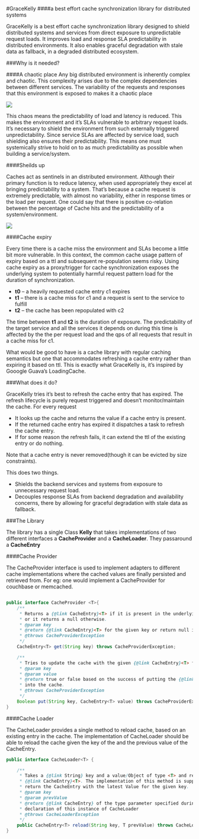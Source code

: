 #GraceKelly
####a best effort cache synchronization library for distributed systems

GraceKelly is a best effort cache synchronization library designed to
shield distributed systems and services from direct exposure to
unpredictable request loads. It improves load and response SLA
predictability in distributed environments. It also enables graceful
degradation with stale data as fallback, in a degraded distributed
ecosystem.

###Why is it needed?

####A chaotic place Any big distributed environment is inherently
complex and chaotic. This complexity arises due to the complex
dependencies between different services. The variability of the
requests and responses that this environment is exposed to makes it a
chaotic place

<img src="https://img3a.flixcart.com//www/promos/new/20130905-115236-soa.png">

This chaos means the predictability of load and latency is
reduced. This makes the environment and it’s SLAs vulnerable to
arbitrary request loads. It’s necessary to shield the environment from
such externally triggered unpredictability. Since service SLAs are
affected by service load, such shielding also ensures their
predictability. This means one must systemically strive to hold on to
as much predictability as possible when building a service/system.

####Sheilds up

Caches act as sentinels in an distributed environment. Although their
primary function is to reduce latency, when used appropriately they
excel at bringing predictability to a system. That’s because a cache
request is extremely predictable, with almost no variability, either
in response times or the load per request. One could say that there is
positive co-relation between the percentage of Cache hits and the
predictability of a system/environment.

<img src="https://img1a.flixcart.com//www/promos/new/20130905-115342-soa-cached.png">

####Cache expiry

Every time there is a cache miss the environment and SLAs become a
little bit more vulnerable. In this context, the common cache usage
pattern of expiry based on a ttl and subsequent re-population seems
risky. Using cache expiry as a proxy/trigger for cache synchronization
exposes the underlying system to potentially harmful request pattern
load for the duration of synchronization.

- **t0** – a heavily requested cache entry c1 expires
- **t1** – there is a cache miss for c1 and a request is sent to the service to fulfill
- **t2** – the cache has been repopulated with c2

The time between **t1** and **t2** is the duration of exposure. The
predictability of the target service and all the services it depends
on during this time is affected by the the per request load and the
qps of all requests that result in a cache miss for c1.

What would be good to have is a cache library with regular caching
semantics but one that accommodates refreshing a cache entry rather
than expiring it based on ttl. This is exactly what GraceKelly is,
it’s inspired by Gooogle Guava’s LoadingCache.

###What does it do?

GraceKelly tries it’s best to refresh the cache entry that has
expired. The refresh lifecycle is purely request triggered and doesn’t
monitor/maintain the cache. For every request

- It looks up the cache and returns the value if a cache entry is present.
- If the returned cache entry has expired it dispatches a task to refresh the cache entry.
- If for some reason the refresh fails, it can extend the ttl of the existing entry or do nothing.

Note that a cache entry is never removed(though it can be evicted by
size constraints).

This does two things.

- Shields the backend services and systems from exposure to unnecessary request load.  
- Decouples response SLAs from backend degradation and availability concerns, there by allowing for graceful degradation with stale data as fallback.

###The Library

The library has a single Class **Kelly** that takes implementations of
two different interfaces a **CacheProvider** and a
**CacheLoader**. They passaround a **CacheEntry**

####Cache Provider

The CacheProvider interface is used to implement adapters to different cache implementations where the cached values
are finally persisted and retrieved from. For eg: one would implement a CacheProvider for couchbase or memcached.


```java

public interface CacheProvider <T>{
    /**
     * Returns a {@link CacheEntry}<T> if it is present in the underlying cache,
     * or it returns a null otherwise.
     * @param key
     * @return {@link CacheEntry}<T> for the given key or return null if not present
     * @throws CacheProviderException
     */
    CacheEntry<T> get(String key) throws CacheProviderException;

    /**
     * Tries to update the cache with the given {@link CacheEntry}<T> for the given key
     * @param key
     * @param value
     * @return true or false based on the success of putting the {@link CacheEntry}<T>
     * into the cache.
     * @throws CacheProviderException
     */
    Boolean put(String key, CacheEntry<T> value) throws CacheProviderException;
}
```

####Cache Loader

The CacheLoader provides a single method to reload cache, based on an existing entry in the cache.
The implementation of CacheLoader should be able to reload the cache given the key of the and the
previous value of the CacheEntry.

```java
public interface CacheLoader<T> {

    /**
     * Takes a {@link String} key and a value/Object of type <T> and returns a
     * {@link CacheEntry}<T>. The implementation of this method is supposed to
     * return the CacheEntry with the latest Value for the given key.
     * @param key
     * @param prevValue
     * @return {@link CacheEntry} of the type parameter specified during
     * declaration of this instance of CacheLoader
     * @throws CacheLoaderException
     */
    public CacheEntry<T> reload(String key, T prevValue) throws CacheLoaderException;
}
```